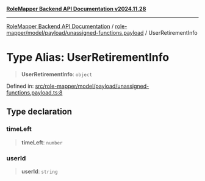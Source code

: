 [**RoleMapper Backend API Documentation v2024.11.28**](../../../../../README.md)

***

[RoleMapper Backend API Documentation](../../../../../modules.md) / [role-mapper/model/payload/unassigned-functions.payload](../README.md) / UserRetirementInfo

# Type Alias: UserRetirementInfo

> **UserRetirementInfo**: `object`

Defined in: [src/role-mapper/model/payload/unassigned-functions.payload.ts:8](https://github.com/FlowCraft-AG/RoleMapper/blob/aa2b8d129f8bd1600fa58ea512b195a2a2308efd/backend/src/role-mapper/model/payload/unassigned-functions.payload.ts#L8)

## Type declaration

### timeLeft

> **timeLeft**: `number`

### userId

> **userId**: `string`
